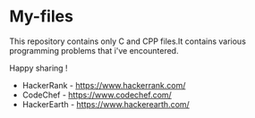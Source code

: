 # My-files

This repository contains only C and CPP files.It contains various programming problems that i've encountered.

Happy sharing !

* HackerRank - https://www.hackerrank.com/
* CodeChef - https://www.codechef.com/
* HackerEarth - https://www.hackerearth.com/ 
